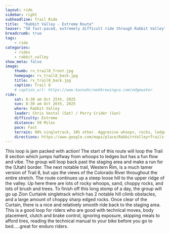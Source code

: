 ```yaml
---
layout: ride
sidebar: right
subheadline: Trail Ride
title:  "Rabbit Valley - Extreme Route"
teaser: "50 fast-paced, extremely difficult ride through Rabbit Valley"
breadcrumb: true
tags:
    - ride
categories:
    - rides
    - rabbit_valley
show_meta: false    
image:
    thumb: rv_trail8_front.jpg
    homepage: rv_trail8_back.jpg
    title: rv_trail8_back.jpg
    caption: Trail 8
    # caption_url: https://www.kannahcreekbrewingco.com/edgewater
ride:
    sat: 8:30 am Oct 25th, 2025
    sun: 8:30 am Oct 26th, 2025
    where: Rabbit Valley
    leader: Chris Vestal (Sat) / Perry Crider (Sun)
    difficulty: Extreme
    distance: 50 Miles
    pace: Fast
    terrain: 90% singletrack, 10% other. Aggresive whoops, rocks, ledges, and chop, this route has it all.
    directions: https://www.google.com/maps/place/Rabbit+Valley+Trails+4+and+5/@39.1870216,-109.0191362,172m/data=!3m1!1e3!4m6!3m5!1s0x87464fc0fe69e2eb:0x53b90b7d607e202a!8m2!3d39.1871305!4d-109.0188794!16s%2Fg%2F11twwvv3hx?entry=tts&g_ep=EgoyMDI0MDgyMS4wKgBIAVAD
---
```

This loop is jam packed with action! The start of this route will loop the Trail 8 section which jumps halfway from whoops to ledges but has a fun flow and vibe. The group will loop back past the staging area and make a run for the (Utah) border. The next notable trail, Western Rim, is a much tamer version of Trail 8, but ups the views of the Colorado River throughout the entire stretch. The route continues up a steep loose hill to the upper ridge of the valley. Up here there are lots of rocky whoops, sand, choppy rocks, and lots of brush and trees. To finish off this long stomp of a day, the group will go up Zion Curtaink singletrack which has 2 notable hill climb obstacles, and a large amount of choppy sharp edged rocks. Once clear of the Curtain, there is a nice and relatively smooth ride back to the staging area. This is a good loop for riders who are good with technical moves, body placement, clutch and brake control, ignoring exposure, skipping meals to afford tires, reading the technical manual to your bike before you go to bed.....great for enduro riders.